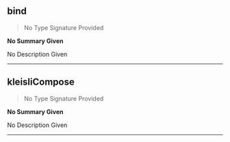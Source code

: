 
## bind

> No Type Signature Provided

__No Summary Given__

No Description Given

---

## kleisliCompose

> No Type Signature Provided

__No Summary Given__

No Description Given

---
